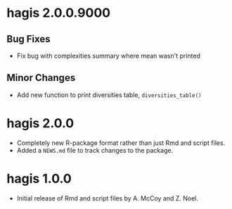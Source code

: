 # hagis 2.0.0.9000

## Bug Fixes
* Fix bug with complexities summary where mean wasn't printed

## Minor Changes
* Add new function to print diversities table, `diversities_table()`

# hagis 2.0.0

* Completely new R-package format rather than just Rmd and script files.
* Added a `NEWS.md` file to track changes to the package.

# hagis 1.0.0

* Initial release of Rmd and script files by A. McCoy and Z. Noel.
